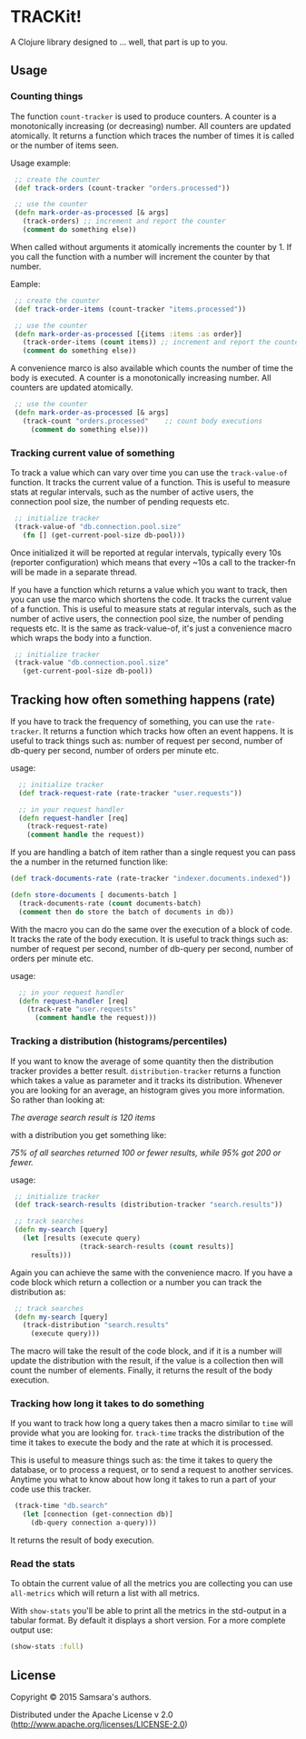 # TRACKit!

A Clojure library designed to ... well, that part is up to you.

## Usage

### Counting things

The function `count-tracker` is used to produce counters.
A counter is a monotonically increasing (or decreasing) number. All counters are updated atomically.
It returns a function which traces the number of times it is called or the number of items seen. 

Usage example:

```clojure
 ;; create the counter
 (def track-orders (count-tracker "orders.processed"))

 ;; use the counter
 (defn mark-order-as-processed [& args]
   (track-orders) ;; increment and report the counter
   (comment do something else))

```

When called without arguments it atomically increments the counter by 1. If you call the function with a number will increment the counter by that number.

Eample:

```clojure
 ;; create the counter
 (def track-order-items (count-tracker "items.processed"))

 ;; use the counter
 (defn mark-order-as-processed [{items :items :as order}]
   (track-order-items (count items)) ;; increment and report the counter
   (comment do something else))
```

A convenience marco is also available which counts the number of time the body is executed. A counter is a monotonically increasing number. All counters are updated atomically.

```clojure
 ;; use the counter
 (defn mark-order-as-processed [& args]
   (track-count "orders.processed"    ;; count body executions
     (comment do something else)))
```

### Tracking current value of something

To track a value which can vary over time you can use the `track-value-of` function.
It tracks the current value of a function. This is useful to measure stats at regular intervals, such as the number of active users, the connection pool size, the number of pending requests etc.

```clojure
 ;; initialize tracker
 (track-value-of "db.connection.pool.size"
   (fn [] (get-current-pool-size db-pool)))
```

Once initialized it will be reported at regular intervals, typically every 10s (reporter configuration) which means that every ~10s a call to the tracker-fn will be made in a separate thread.

If you have a function which returns a value which you want to track,
then you can use the marco which shortens the code.
It tracks the current value of a function. This is useful to measure stats at regular intervals, such as the number of active users, the connection pool size, the number of pending requests etc. It is the same as track-value-of, it's just a convenience macro which wraps the body into a function.

```clojure
 ;; initialize tracker
 (track-value "db.connection.pool.size"
   (get-current-pool-size db-pool))
```

## Tracking how often something happens (rate)

If you have to track the frequency of something, you can use the `rate-tracker`.
It returns a function which tracks how often an event happens. It is useful to track things such as: number of request per second, number of db-query per second, number of orders per minute etc.

usage:

```clojure
  ;; initialize tracker
  (def track-request-rate (rate-tracker "user.requests"))

  ;; in your request handler
  (defn request-handler [req]
    (track-request-rate)
    (comment handle the request))
```

If you are handling a batch of item rather than a single request you
can pass the a number in the returned function like:

```clojure
(def track-documents-rate (rate-tracker "indexer.documents.indexed"))

(defn store-documents [ documents-batch ]
  (track-documents-rate (count documents-batch)
  (comment then do store the batch of documents in db))
```

With the macro you can do the same over the execution of a block of code.
It tracks the rate of the body execution. It is useful to track things such as: number of request per second, number of db-query per second, number of orders per minute etc.

usage:

```clojure
  ;; in your request handler
  (defn request-handler [req]
    (track-rate "user.requests"
      (comment handle the request)))
```

### Tracking a distribution (histograms/percentiles)

If you want to know the average of some quantity then the distribution tracker provides
a better result.
`distribution-tracker` returns a function which takes a value as parameter and it tracks its distribution.
Whenever you are looking for an average, an histogram gives you more information. So rather than looking at:

*The average search result is 120 items*

with a distribution you get something like:

*75% of all searches returned 100 or fewer results, while 95% got 200 or fewer.*

usage:

```clojure
 ;; initialize tracker
 (def track-search-results (distribution-tracker "search.results"))

 ;; track searches
 (defn my-search [query]
   (let [results (execute query)
         _       (track-search-results (count results)]
     results)))
```

Again you can achieve the same with the convenience macro.
If you have a code block which return a collection or a number
you can track the distribution as:

```clojure
 ;; track searches
 (defn my-search [query]
   (track-distribution "search.results"
     (execute query)))
```

The macro will take the result of the code block, and
if it is a number will update the distribution with the result,
if the value is a collection then will count the number of elements.
Finally, it returns the result of the body execution.

### Tracking how long it takes to do something

If you want to track how long a query takes then a macro similar to `time` will provide what you are looking for.
`track-time` tracks the distribution of the time it takes to execute the body and the rate at which it is processed.

This is useful to measure things such as: the time it takes to query the database, or to process a request, or to send a request to another services. Anytime you what to know about how long it takes to run a part of your code use this tracker.

```clojure
 (track-time "db.search"
   (let [connection (get-connection db)]
     (db-query connection a-query)))
```
It returns the result of body execution.

### Read the stats

To obtain the current value of all the metrics you are collecting
you can use `all-metrics` which will return a list with all metrics.

With `show-stats` you'll be able to print all the metrics in the std-output
in a tabular format. By default it displays a short version. For a more
complete output use:

```clojure
(show-stats :full)
```
## License

Copyright © 2015 Samsara's authors.

Distributed under the Apache License v 2.0 (http://www.apache.org/licenses/LICENSE-2.0)

